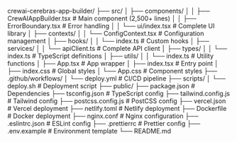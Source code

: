 crewai-cerebras-app-builder/
├── src/
│   ├── components/
│   │   ├── CrewAIAppBuilder.tsx      # Main component (2,500+ lines)
│   │   ├── ErrorBoundary.tsx         # Error handling
│   │   └── ui/index.tsx              # Complete UI library
│   ├── contexts/
│   │   └── ConfigContext.tsx         # Configuration management
│   ├── hooks/
│   │   └── index.ts                  # Custom hooks
│   ├── services/
│   │   └── apiClient.ts              # Complete API client
│   ├── types/
│   │   └── index.ts                  # TypeScript definitions
│   ├── utils/
│   │   └── index.ts                  # Utility functions
│   ├── App.tsx                       # App wrapper
│   ├── index.tsx                     # Entry point
│   ├── index.css                     # Global styles
│   └── App.css                       # Component styles
├── .github/workflows/
│   └── deploy.yml                    # CI/CD pipeline
├── scripts/
│   └── deploy.sh                     # Deployment script
├── public/
├── package.json                      # Dependencies
├── tsconfig.json                     # TypeScript config
├── tailwind.config.js               # Tailwind config
├── postcss.config.js                # PostCSS config
├── vercel.json                       # Vercel deployment
├── netlify.toml                      # Netlify deployment
├── Dockerfile                        # Docker deployment
├── nginx.conf                        # Nginx configuration
├── .eslintrc.json                    # ESLint config
├── .prettierrc                       # Prettier config
├── .env.example                      # Environment template
└── README.md          
